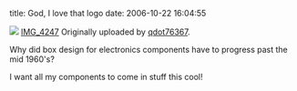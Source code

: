 title: God, I love that logo
date: 2006-10-22 16:04:55 

[![][1]][2]
[IMG_4247][3]
Originally uploaded by [qdot76367][4].

Why did box design for electronics components have to progress past the mid 1960's?   

I want all my components to come in stuff this cool!

   [1]: http://static.flickr.com/44/276555594_d14c037e8a_m.jpg
   [2]: http://www.flickr.com/photos/80226255@N00/276555594/ (photo sharing)
   [3]: http://www.flickr.com/photos/80226255@N00/276555594/
   [4]: http://www.flickr.com/people/80226255@N00/

